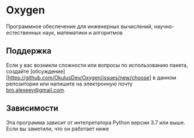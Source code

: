 # Oxygen
Программное обеспечение для инженерных вычислений, научно-естественных наук, математики и алгоритмов

## Поддержка
Если у вас возникли сложности или вопросы по использованию пакета, создайте 
[обсуждение][https://github.com/OkulusDev/Oxygen/issues/new/choose] в данном репозитории или напишите на электронную почту <bro.alexeev@gmail.com>.

## Зависимости
Эта программа зависит от интепретатора Python версии 3.7 или выше. Если вы заметили, что он работает ниже
